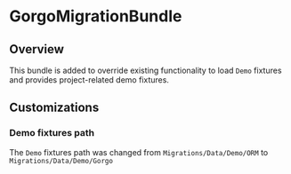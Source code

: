 GorgoMigrationBundle
=============

Overview
--------

This bundle is added to override existing functionality to load `Demo` fixtures and provides project-related demo fixtures.


Customizations
--------------

### Demo fixtures path

The `Demo` fixtures path was changed from `Migrations/Data/Demo/ORM` to `Migrations/Data/Demo/Gorgo`
